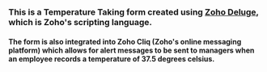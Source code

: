 ### This is a Temperature Taking form created using [Zoho Deluge](https://www.zoho.com/deluge/), which is Zoho's scripting language.
#### The form is also integrated into Zoho Cliq (Zoho's online messaging platform) which allows for alert messages to be sent to managers when an employee records a temperature of 37.5 degrees celsius.
